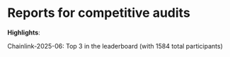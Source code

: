 # Reports for competitive audits

**Highlights**:

Chainlink-2025-06: Top 3 in the leaderboard (with 1584 total participants)